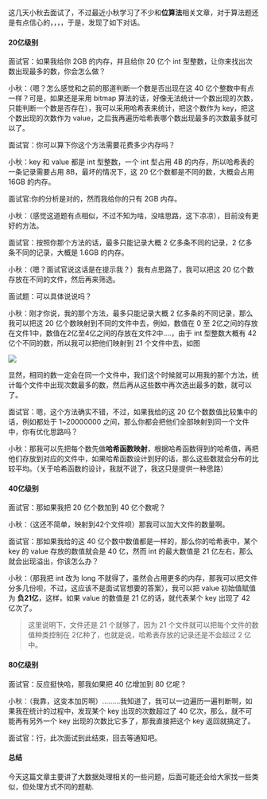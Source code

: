 这几天小秋去面试了，不过最近小秋学习了不少和**位算法**相关文章，对于算法题还是有点信心的，，，，于是，发现了如下对话。

#### 20亿级别

面试官：如果我给你 2GB 的内存，并且给你 20 亿个 int 型整数，让你来找出次数出现最多的数，你会怎么做？

小秋：（嗯？怎么感觉和之前的那道判断一个数是否出现在这 40 亿个整数中有点一样？可是，如果还是采用 bitmap 算法的话，好像无法统计一个数出现的次数，只能判断一个数是否存在），我可以采用哈希表来统计，把这个数作为 key，把这个数出现的次数作为 value，之后我再遍历哈希表哪个数出现最多的次数最多就可以了。

面试官：你可以算下你这个方法需要花费多少内存吗？

小秋：key 和 value 都是 int 型整数，一个 int 型占用 4B 的内存，所以哈希表的一条记录需要占用 8B，最坏的情况下，这 20 亿个数都是不同的数，大概会占用 16GB 的内存。

面试官:你的分析是对的，然而我给你的只有 2GB 内存。

小秋：（感觉这道题有点相似，不过不知为啥，没啥思路，这下凉凉），目前没有更好的方法。

面试官：按照你那个方法的话，最多只能记录大概 2 亿多条不同的记录，2 亿多条不同的记录，大概是 1.6GB 的内存。

小秋：（嗯？面试官说这话是在提示我？）我有点思路了，我可以把这 20 亿个数存放在不同的文件，然后再来筛选。

面试题：可以具体说说吗？

小秋：刚才你说，我的那个方法，最多只能记录大概 2 亿多条的不同记录，那么我可以把这 20 亿个数映射到不同的文件中去，例如，数值在 0 至 2亿之间的存放在文件1中，数值在2亿至4亿之间的存放在文件2中....，由于 int 型整数大概有 42 亿个不同的数，所以我可以把他们映射到 21 个文件中去，如图


![](https://user-gold-cdn.xitu.io/2019/5/23/16ae563d903c3755?w=1122&h=306&f=png&s=23796)

显然，相同的数一定会在同一个文件中，我们这个时候就可以用我的那个方法，统计每个文件中出现次数最多的数，然后再从这些数中再次选出最多的数，就可以了。

面试官：嗯，这个方法确实不错，不过，如果我给的这 20 亿个数数值比较集中的话，例如都处于 1~20000000 之间，那么你都会把他们全部映射到同一个文件中，你有优化思路吗？

小秋：那我可以先把每个数先做**哈希函数映射**，根据哈希函数得到的哈希值，再把他们存放到对应的文件中，如果哈希函数设计到好的话，那么这些数就会分布的比较平均。（关于哈希函数的设计，我就不说了，我这只是提供一种思路）

#### 40亿级别

面试官：那如果我把 20 亿个数加到 40 亿个数呢？

小秋：（这还不简单，映射到42个文件呗）那我可以加大文件的数量啊。

面试官：那如果我给的这 40 亿个数中数值都是一样的，那么你的哈希表中，某个 key 的 value 存放的数值就会是 40 亿，然而 int 的最大数值是 21 亿左右，那么就会出现溢出，你该怎么办？

小秋：（那我把 int 改为 long 不就得了，虽然会占用更多的内存，那我可以把文件分多几份呗，不过，这应该不是面试官想要的答案），我可以把 value 初始值赋值为 **负21亿**，这样，如果 value 的数值是 21 亿的话，就代表某个 key 出现了 42 亿次了。

> 这里说明下，文件还是 21 个就够了，因为 21 个文件就可以把每个文件的数值种类控制在 2亿种了，也就是说，哈希表存放的记录还是不会超过 2 亿中。

#### 80亿级别

面试官：反应挺快哈，那我如果把 40 亿增加到 80 亿呢？

小秋：（我靠，这变本加厉啊）.........我知道了，我可以一边遍历一遍判断啊，如果我在统计的过程中，发现某个 key 出现的次数超过了 40 亿次，那么，就不可能再有另外一个 key 出现的次数比它多了，那我直接把这个 key 返回就搞定了。

面试官：行，此次面试到此结束，回去等通知吧。

#### 总结

今天这篇文章主要讲了大数据处理相关的一些问题，后面可能还会给大家找一些类似，但处理方式不同的题勒.

